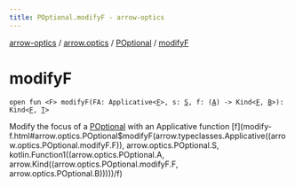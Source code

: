 ```yaml
---
title: POptional.modifyF - arrow-optics
---
```


[arrow-optics](../../index.html) / [arrow.optics](../index.html) / [POptional](index.html) / [modifyF](./modify-f.html)

# modifyF

`open fun <F> modifyF(FA: Applicative<`[`F`](modify-f.html#F)`>, s: `[`S`](index.html#S)`, f: (`[`A`](index.html#A)`) -> Kind<`[`F`](modify-f.html#F)`, `[`B`](index.html#B)`>): Kind<`[`F`](modify-f.html#F)`, `[`T`](index.html#T)`>`

Modify the focus of a [POptional](index.html) with an Applicative function [f](modify-f.html#arrow.optics.POptional$modifyF(arrow.typeclasses.Applicative((arrow.optics.POptional.modifyF.F)), arrow.optics.POptional.S, kotlin.Function1((arrow.optics.POptional.A, arrow.Kind((arrow.optics.POptional.modifyF.F, arrow.optics.POptional.B)))))/f)

